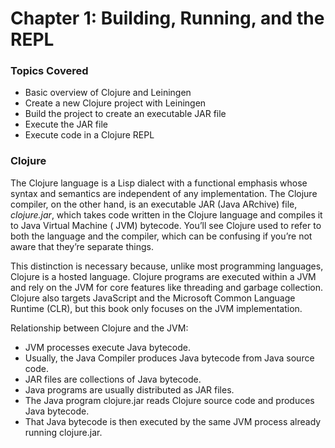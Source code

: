 # Chapter 1: Building, Running, and the REPL


### Topics Covered

* Basic overview of Clojure and Leiningen
* Create a new Clojure project with Leiningen 
* Build the project to create an executable JAR file
* Execute the JAR file
* Execute code in a Clojure REPL


### Clojure

The Clojure language is a Lisp dialect with a functional emphasis whose syntax and semantics 
are independent of any implementation. The Clojure compiler, on the other hand, is an executable 
JAR (Java ARchive) file, *clojure.jar*, which takes code written in the Clojure language and compiles 
it to Java Virtual Machine ( JVM) bytecode. You’ll see Clojure used to refer to both the language 
and the compiler, which can be confusing if you’re not aware that they’re separate things.

This distinction is necessary because, unlike most programming languages, Clojure is a hosted 
language. Clojure programs are executed within a JVM and rely on the JVM for core features like 
threading and garbage collection. Clojure also targets JavaScript and the Microsoft Common Language 
Runtime (CLR), but this book only focuses on the JVM implementation.

Relationship between Clojure and the JVM:
* JVM processes execute Java bytecode.
* Usually, the Java Compiler produces Java bytecode from Java source code.
* JAR files are collections of Java bytecode.
* Java programs are usually distributed as JAR files.
* The Java program clojure.jar reads Clojure source code and produces Java bytecode.
* That Java bytecode is then executed by the same JVM process already running clojure.jar.

